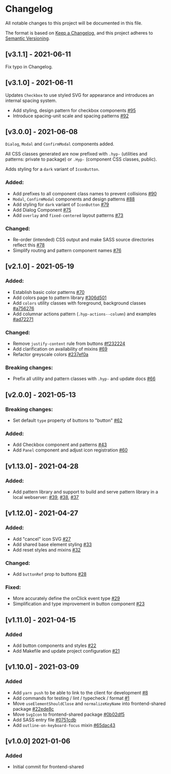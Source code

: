 # Changelog

All notable changes to this project will be documented in this file.

The format is based on [Keep a Changelog](https://keepachangelog.com/en/1.0.0/),
and this project adheres to [Semantic Versioning](https://semver.org/spec/v2.0.0.html).

## [v3.1.1] - 2021-06-11

Fix typo in Changelog.

## [v3.1.0] - 2021-06-11

Updates `Checkbox` to use styled SVG for appearance and introduces an internal
spacing system.

- Add styling, design pattern for checkbox components [#95](https://github.com/hypothesis/frontend-shared/pull/95)
- Introduce spacing-unit scale and spacing patterns [#92](https://github.com/hypothesis/frontend-shared/pull/92)

## [v3.0.0] - 2021-06-08

`Dialog`, `Modal` and `ConfirmModal` components added.

All CSS classes generated are now prefixed with `.hyp-` (utilities and
patterns: private to package) or `.Hyp-` (component CSS classes, public).

Adds styling for a `dark` variant of `IconButton`.

### Added:

- Add prefixes to all component class names to prevent collisions [#90](https://github.com/hypothesis/frontend-shared/pull/90)
- `Modal`, `ConfirmModal` components and design patterns [#88](https://github.com/hypothesis/frontend-shared/pull/88)
- Add styling for `dark` variant of `IconButton` [#79](https://github.com/hypothesis/frontend-shared/pull/79)
- Add Dialog Component [#75](https://github.com/hypothesis/frontend-shared/pull/75)
- Add `overlay` and `fixed-centered` layout patterns [#73](https://github.com/hypothesis/frontend-shared/pull/73)

### Changed:

- Re-order (intended) CSS output and make SASS source directories reflect this [#78](https://github.com/hypothesis/frontend-shared/pull/78)
- Simplify routing and pattern component names [#76](https://github.com/hypothesis/frontend-shared/pull/76)

## [v2.1.0] - 2021-05-19

### Added:

- Establish basic color patterns [#70](https://github.com/hypothesis/frontend-shared/pull/70)
- Add colors page to pattern library [#306d501](https://github.com/hypothesis/frontend-shared/commit/306d501f3e6025b3d6c5287f11be93a63b20afdf)
- Add `colors` utility classes with foreground, background classes [#a756276](https://github.com/hypothesis/frontend-shared/commit/a75627676f9c1fcf4a8790d8d2a44cb5c199f6be)
- Add columnar actions pattern (`.hyp-actions--column`) and examples [#ad72271](https://github.com/hypothesis/frontend-shared/commit/ad72271b8a73765dcf453a8a8c029b4f46be7d5f)

### Changed:

- Remove `justify-content` rule from buttons [#f232224](https://github.com/hypothesis/frontend-shared/commit/f232224fc272be09552827e62da0b4a464a8c53a)
- Add clarification on availability of mixins [#69](https://github.com/hypothesis/frontend-shared/pull/69)
- Refactor greyscale colors [#237ef0a](https://github.com/hypothesis/frontend-shared/commit/237ef0ae639fbcfd986b71a1df81bbe5650e5037)

### Breaking changes:

- Prefix all utility and pattern classes with `.hyp-` and update docs [#66](https://github.com/hypothesis/frontend-shared/pull/66)

## [v2.0.0] - 2021-05-13

### Breaking changes:

- Set default `type` property of buttons to "button" [#62](https://github.com/hypothesis/frontend-shared/pull/62)

### Added:

- Add Checkbox component and patterns [#43](https://github.com/hypothesis/frontend-shared/pull/43)
- Add `Panel` component and adjust icon registration [#60](https://github.com/hypothesis/frontend-shared/pull/60)

## [v1.13.0] - 2021-04-28

### Added:

- Add pattern library and support to build and serve pattern library in a local webserver: [#39](https://github.com/hypothesis/frontend-shared/pull/39), [#38](https://github.com/hypothesis/frontend-shared/pull/38), [#37](https://github.com/hypothesis/frontend-shared/pull/37)

## [v1.12.0] - 2021-04-27

### Added:

- Add "cancel" icon SVG [#27](https://github.com/hypothesis/frontend-shared/pull/27)
- Add shared base element styling [#33](https://github.com/hypothesis/frontend-shared/pull/33)
- Add reset styles and mixins [#32](https://github.com/hypothesis/frontend-shared/pull/32)

### Changed:

- Add `buttonRef` prop to buttons [#28](https://github.com/hypothesis/frontend-shared/pull/28)

### Fixed:

- More accurately define the onClick event type [#29](https://github.com/hypothesis/frontend-shared/pull/29)
- Simplification and type improvement in button component [#23](https://github.com/hypothesis/frontend-shared/pull/23)

## [v1.11.0] - 2021-04-15

### Added

- Add button components and styles [#22](https://github.com/hypothesis/frontend-shared/pull/22)
- Add Makefile and update project configuration [#21](https://github.com/hypothesis/frontend-shared/pull/21)

## [v1.10.0] - 2021-03-09

### Added

- Add `yarn push` to be able to link to the client for development [#8](https://github.com/hypothesis/frontend-shared/pull/8)
- Add commands for testing / lint / typecheck / format [#1](https://github.com/hypothesis/frontend-shared/pull/1)
- Move `useElementShouldClose` and `normalizeKeyName` into frontend-shared package [#22ede8c](https://github.com/hypothesis/frontend-shared/commit/22ede8ccab173a7da8b2bc5218ad583bd630f8d1)
- Move `SvgIcon` to frontend-shared package [#0b02df5](https://github.com/hypothesis/frontend-shared/commit/0b02df5f4b3f72d4348570dd05f8f962a3a1b92e)
- Add SASS entry file [#0751cdb](https://github.com/hypothesis/frontend-shared/commit/0751cdbcf4ed2ec1b0f3862ececb0cec4ed909d7)
- Add `outline-on-keyboard-focus` mixin [#65dac43](https://github.com/hypothesis/frontend-shared/commit/65dac436c50d516ababa7d2b4a5708e5b51124b5)

## [v1.0.0] 2021-01-06

### Added

- Initial commit for frontend-shared
